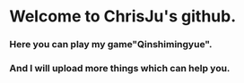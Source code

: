 # Welcome to ChrisJu's github.
### Here you can play my game"Qinshimingyue".
### And I will upload more things which can help you.
